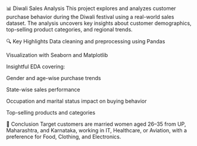 📊 Diwali Sales Analysis
This project explores and analyzes customer purchase behavior during the Diwali festival using a real-world sales dataset. The analysis uncovers key insights about customer demographics, top-selling product categories, and regional trends.

🔍 Key Highlights
Data cleaning and preprocessing using Pandas

Visualization with Seaborn and Matplotlib

Insightful EDA covering:

Gender and age-wise purchase trends

State-wise sales performance

Occupation and marital status impact on buying behavior

Top-selling products and categories

🎯 Conclusion
Target customers are married women aged 26–35 from UP, Maharashtra, and Karnataka, working in IT, Healthcare, or Aviation, with a preference for Food, Clothing, and Electronics.
